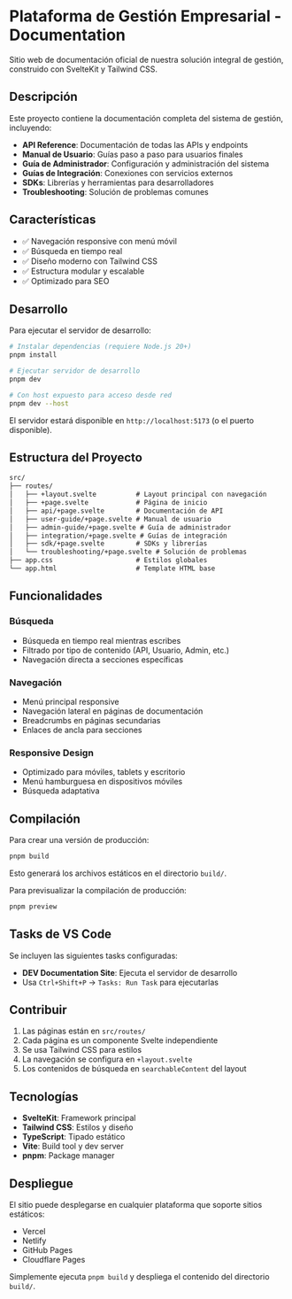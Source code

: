 # Plataforma de Gestión Empresarial - Documentation

Sitio web de documentación oficial de nuestra solución integral de gestión, construido con SvelteKit y Tailwind CSS.

## Descripción

Este proyecto contiene la documentación completa del sistema de gestión, incluyendo:

- **API Reference**: Documentación de todas las APIs y endpoints
- **Manual de Usuario**: Guías paso a paso para usuarios finales
- **Guía de Administrador**: Configuración y administración del sistema
- **Guías de Integración**: Conexiones con servicios externos
- **SDKs**: Librerías y herramientas para desarrolladores
- **Troubleshooting**: Solución de problemas comunes

## Características

- ✅ Navegación responsive con menú móvil
- ✅ Búsqueda en tiempo real
- ✅ Diseño moderno con Tailwind CSS
- ✅ Estructura modular y escalable
- ✅ Optimizado para SEO

## Desarrollo

Para ejecutar el servidor de desarrollo:

```bash
# Instalar dependencias (requiere Node.js 20+)
pnpm install

# Ejecutar servidor de desarrollo
pnpm dev

# Con host expuesto para acceso desde red
pnpm dev --host
```

El servidor estará disponible en `http://localhost:5173` (o el puerto disponible).

## Estructura del Proyecto

```txt
src/
├── routes/
│   ├── +layout.svelte          # Layout principal con navegación
│   ├── +page.svelte            # Página de inicio
│   ├── api/+page.svelte        # Documentación de API
│   ├── user-guide/+page.svelte # Manual de usuario
│   ├── admin-guide/+page.svelte # Guía de administrador
│   ├── integration/+page.svelte # Guías de integración
│   ├── sdk/+page.svelte        # SDKs y librerías
│   └── troubleshooting/+page.svelte # Solución de problemas
├── app.css                     # Estilos globales
└── app.html                    # Template HTML base
```

## Funcionalidades

### Búsqueda
- Búsqueda en tiempo real mientras escribes
- Filtrado por tipo de contenido (API, Usuario, Admin, etc.)
- Navegación directa a secciones específicas

### Navegación
- Menú principal responsive
- Navegación lateral en páginas de documentación
- Breadcrumbs en páginas secundarias
- Enlaces de ancla para secciones

### Responsive Design
- Optimizado para móviles, tablets y escritorio
- Menú hamburguesa en dispositivos móviles
- Búsqueda adaptativa

## Compilación

Para crear una versión de producción:

```bash
pnpm build
```

Esto generará los archivos estáticos en el directorio `build/`.

Para previsualizar la compilación de producción:

```bash
pnpm preview
```

## Tasks de VS Code

Se incluyen las siguientes tasks configuradas:

- **DEV Documentation Site**: Ejecuta el servidor de desarrollo
- Usa `Ctrl+Shift+P` → `Tasks: Run Task` para ejecutarlas

## Contribuir

1. Las páginas están en `src/routes/`
2. Cada página es un componente Svelte independiente
3. Se usa Tailwind CSS para estilos
4. La navegación se configura en `+layout.svelte`
5. Los contenidos de búsqueda en `searchableContent` del layout

## Tecnologías

- **SvelteKit**: Framework principal
- **Tailwind CSS**: Estilos y diseño
- **TypeScript**: Tipado estático
- **Vite**: Build tool y dev server
- **pnpm**: Package manager

## Despliegue

El sitio puede desplegarse en cualquier plataforma que soporte sitios estáticos:

- Vercel
- Netlify
- GitHub Pages
- Cloudflare Pages

Simplemente ejecuta `pnpm build` y despliega el contenido del directorio `build/`.
